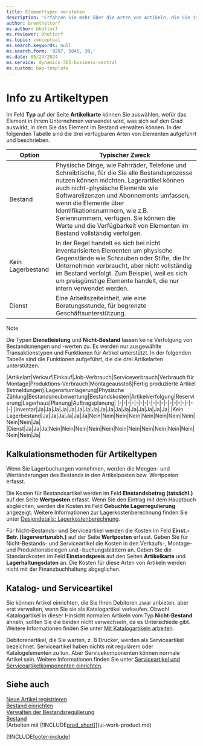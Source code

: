 ```yaml
---
title: Elementtypen verstehen
description: 'Erfahren Sie mehr über die Arten von Artikeln, die Sie im Bestand verwalten können, und deren Auswirkungen. Sie können die Bestandsbewertung eines Artikels mit der Lagerabgangsmethode „FIFO“ oder „Durchschnitt“ anpassen, wenn sich die Artikelkosten aus anderen Gründen als Transaktionen ändern.'
author: brentholtorf
ms.author: bholtorf
ms.reviewer: bholtorf
ms.topic: conceptual
ms.search.keywords: null
ms.search.form: '9297, 5845, 30,'
ms.date: 05/24/2024
ms.service: dynamics-365-business-central
ms.custom: bap-template
---
```

# Info zu Artikeltypen

Im Feld **Typ** auf der Seite **Artikelkarte** können Sie auswählen, wofür das Element in Ihrem Unternehmen verwendet wird, was sich auf den Grad auswirkt, in dem Sie das Element im Bestand verwalten können. In der folgenden Tabelle sind die drei verfügbaren Arten von Elementen aufgeführt und beschrieben.

|Option|Typischer Zweck|
|------|-----------|
|Bestand|Physische Dinge, wie Fahrräder, Telefone und Schreibtische, für die Sie alle Bestandsprozesse nutzen können möchten. Lagerartikel können auch nicht-physische Elemente wie Softwarelizenzen und Abonnements umfassen, wenn die Elemente über Identifikationsnummern, wie z.B. Seriennummern, verfügen. Sie können die Werte und die Verfügbarkeit von Elementen im Bestand vollständig verfolgen.|
|Kein Lagerbestand|In der Regel handelt es sich bei nicht inventarisierten Elementen um physische Gegenstände wie Schrauben oder Stifte, die Ihr Unternehmen verbraucht, aber nicht vollständig im Bestand verfolgt. Zum Beispiel, weil es sich um preisgünstige Elemente handelt, die nur intern verwendet werden.|
|Dienst|Eine Arbeitszeiteinheit, wie eine Beratungsstunde, für begrenzte Geschäftsunterstützung.|

> [!NOTE]
> Die Typen **Dienstleistung** und **Nicht-Bestand** lassen keine Verfolgung von Bestandsmengen und -werten zu. Es werden nur ausgewählte Transaktionstypen und Funktionen für Artikel unterstützt. In der folgenden Tabelle sind die Funktionen aufgeführt, die die drei Artikelarten unterstützen.

|Artikelart|Verkauf|Einkauf|Job-Verbrauch|Serviceverbrauch|Verbrauch für Montage|Produktions-Verbrauch|Montageausstoß|Fertig produzierte Artikel (Istmeldungen)|Lagerortumlagerung|Physische Zählung|Bestandsneubewertung|Bestandskosten|Artikelverfolgung|Reservierung|Lagerhaus|Planung|Auftragsplanung|
|-|-|-|-|-|-|-|-|-|-|-|-|-|-|-|-|-|-|-|
|Inventar|Ja|Ja|Ja|Ja|Ja|Ja|Ja|Ja|Ja|Ja|Ja|Ja|Ja|Ja|Ja|Ja|Ja|
|Kein Lagerbestand|Ja|Ja|Ja|Ja|Ja|Ja|Nein|Nein|Nein|Nein|Nein|Nein|Nein|Nein|Nein|Nein|Ja|
|Dienst|Ja|Ja|Ja|Nein|Nein|Nein|Nein|Nein|Nein|Nein|Nein|Nein|Nein|Nein|Nein|Nein|Ja|

## Kalkulationsmethoden für Artikeltypen

Wenn Sie Lagerbuchungen vornehmen, werden die Mengen- und Wertänderungen des Bestands in den Artikelposten bzw. Wertposten erfasst.

Die Kosten für Bestandsartikel werden im Feld **Einstandsbetrag (tatsächl.)** auf der Seite **Wertposten** erfasst. Wenn Sie den Eintrag mit dem Hauptbuch abgleichen, werden die Kosten im Feld **Gebuchte Lagerregulierung** angezeigt. Weitere Informationen zur Lagerkostenberechnung finden Sie unter [Designdetails: Lagerkostenberechnung](design-details-inventory-costing.md).

Für Nicht-Bestands- und Serviceartikel werden die Kosten im Feld **Einst.-Betr. (lagerwertunabh.)** auf der Seite **Wertposten** erfasst. Geben Sie für Nicht-Bestands- und Serviceartikel die Kosten in den Verkaufs-, Montage- und Produktionsbelegen und -buchungsblättern an. Geben Sie die Standardkosten im Feld **Einstandspreis** auf den Seiten **Artikelkarte** und **Lagerhaltungsdaten** an. Die Kosten für diese Arten von Artikeln werden nicht mit der Finanzbuchhaltung abgeglichen.

## Katalog- und Serviceartikel

Sie können Artikel einrichten, die Sie Ihren Debitoren zwar anbieten, aber erst verwalten, wenn Sie sie als Katalogartikel verkaufen. Obwohl Katalogartikel in dieser Hinsicht normalen Artikeln vom Typ **Nicht-Bestand** ähneln, sollten Sie die beiden nicht verwechseln, da es Unterschiede gibt. Weitere Informationen finden Sie unter [Mit Katalogartikeln arbeiten](inventory-how-work-nonstock-items.md).

Debitorenartikel, die Sie warten, z. B Drucker, werden als Serviceartikel bezeichnet. Serviceartikel haben nichts mit regulärem oder Katalogelementen zu tun. Aber Servicekomponenten können normale Artikel sein. Weitere Informationen finden Sie unter [Serviceartikel und Serviceartikelkomponenten einrichten](service-how-setup-service-items.md).

## Siehe auch

[Neue Artikel registrieren](inventory-how-register-new-items.md)  
[Bestand einrichten](inventory-setup-inventory.md)  
[Verwalten der Bestandsregulierung](finance-manage-inventory-costs.md)  
[Bestand](inventory-manage-inventory.md)  
[Arbeiten mit [!INCLUDE[prod_short](includes/prod_short.md)]](ui-work-product.md)

[!INCLUDE[footer-include](includes/footer-banner.md)]
